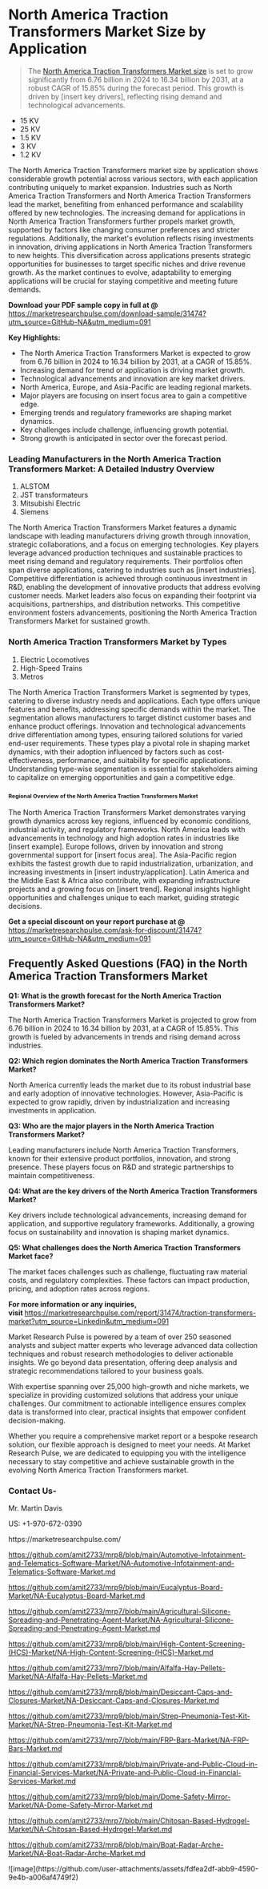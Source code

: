 <h1>North America Traction Transformers Market&nbsp;Size by Application</h1><blockquote><p>The <a href="https://marketresearchpulse.com/download-sample/31474?utm_source=GitHub-NA&amp;utm_medium=091">North America Traction Transformers Market size</a> is set to grow significantly from 6.76 billion in 2024 to 16.34 billion by 2031, at a robust CAGR of 15.85% during the forecast period. This growth is driven by [insert key drivers], reflecting rising demand and technological advancements.</p></blockquote><ul><li>15 KV <li> 25 KV <li> 1.5 KV <li> 3 KV <li> 1.2 KV</li></ul><p>The North America Traction Transformers market size by application shows considerable growth potential across various sectors, with each application contributing uniquely to market expansion. Industries such as North America Traction Transformers and North America Traction Transformers lead the market, benefiting from enhanced performance and scalability offered by new technologies. The increasing demand for applications in North America Traction Transformers further propels market growth, supported by factors like changing consumer preferences and stricter regulations. Additionally, the market's evolution reflects rising investments in innovation, driving applications in North America Traction Transformers to new heights. This diversification across applications presents strategic opportunities for businesses to target specific niches and drive revenue growth. As the market continues to evolve, adaptability to emerging applications will be crucial for staying competitive and meeting future demands.</p><p><strong>Download your PDF sample copy in full at @ </strong><a href="https://marketresearchpulse.com/download-sample/31474?utm_source=GitHub-NA&amp;utm_medium=091">https://marketresearchpulse.com/download-sample/31474?utm_source=GitHub-NA&amp;utm_medium=091</a></p><p><strong>Key Highlights: </strong></p><ul><li>The North America Traction Transformers Market is expected to grow from 6.76 billion in 2024 to 16.34 billion by 2031, at a CAGR of 15.85%.</li><li>Increasing demand for trend or application is driving market growth.</li><li>Technological advancements and innovation are key market drivers.</li><li>North America, Europe, and Asia-Pacific are leading regional markets.</li><li>Major players are focusing on insert focus area to gain a competitive edge.</li><li>Emerging trends and regulatory frameworks are shaping market dynamics.</li><li>Key challenges include challenge, influencing growth potential.</li><li>Strong growth is anticipated in sector over the forecast period.</li></ul><h3>Leading Manufacturers in the North America Traction Transformers Market: A Detailed Industry Overview</h3><ol><li>ALSTOM</li><li>JST transformateurs</li><li>Mitsubishi Electric</li><li>Siemens</li></ol><div class="flex max-w-full flex-col flex-grow"><div class="min-h-8 text-message flex w-full flex-col items-end gap-2 whitespace-normal break-words [.text-message+&amp;]:mt-5" dir="auto" data-message-author-role="assistant" data-message-id="fd8432e4-4910-450d-b182-61b7bfb0a01f" data-message-model-slug="gpt-4o"><div class="flex w-full flex-col gap-1 empty:hidden first:pt-[3px]"><div class="markdown prose w-full break-words dark:prose-invert light"><p>The North America Traction Transformers Market features a dynamic landscape with leading manufacturers driving growth through innovation, strategic collaborations, and a focus on emerging technologies. Key players leverage advanced production techniques and sustainable practices to meet rising demand and regulatory requirements. Their portfolios often span diverse applications, catering to industries such as [insert industries]. Competitive differentiation is achieved through continuous investment in R&amp;D, enabling the development of innovative products that address evolving customer needs. Market leaders also focus on expanding their footprint via acquisitions, partnerships, and distribution networks. This competitive environment fosters advancements, positioning the North America Traction Transformers Market for sustained growth.</p></div></div></div></div><h3>North America Traction Transformers Market by Types</h3><ol><li>Electric Locomotives <li> High-Speed Trains <li> Metros</li></ol><div class="flex max-w-full flex-col flex-grow"><div class="min-h-8 text-message flex w-full flex-col items-end gap-2 whitespace-normal break-words [.text-message+&amp;]:mt-5" dir="auto" data-message-author-role="assistant" data-message-id="084470be-0bb7-4664-bddf-5156b4f41249" data-message-model-slug="gpt-4o-mini"><div class="flex w-full flex-col gap-1 empty:hidden first:pt-[3px]"><div class="markdown prose w-full break-words dark:prose-invert light"><p>The North America Traction Transformers Market is segmented by types, catering to diverse industry needs and applications. Each type offers unique features and benefits, addressing specific demands within the market. The segmentation allows manufacturers to target distinct customer bases and enhance product offerings. Innovation and technological advancements drive differentiation among types, ensuring tailored solutions for varied end-user requirements. These types play a pivotal role in shaping market dynamics, with their adoption influenced by factors such as cost-effectiveness, performance, and suitability for specific applications. Understanding type-wise segmentation is essential for stakeholders aiming to capitalize on emerging opportunities and gain a competitive edge.</p></div></div></div></div><h3><span style="font-size: 11px;">Regional Overview of the North America Traction Transformers Market</span></h3><div class="flex max-w-full flex-col flex-grow"><div class="min-h-8 text-message flex w-full flex-col items-end gap-2 whitespace-normal break-words [.text-message+&amp;]:mt-5" dir="auto" data-message-author-role="assistant" data-message-id="e9038762-ce64-4e30-91c9-9bd413514231" data-message-model-slug="gpt-4o-mini"><div class="flex w-full flex-col gap-1 empty:hidden first:pt-[3px]"><div class="markdown prose w-full break-words dark:prose-invert light"><p>The North America Traction Transformers Market demonstrates varying growth dynamics across key regions, influenced by economic conditions, industrial activity, and regulatory frameworks. North America leads with advancements in technology and high adoption rates in industries like [insert example]. Europe follows, driven by innovation and strong governmental support for [insert focus area]. The Asia-Pacific region exhibits the fastest growth due to rapid industrialization, urbanization, and increasing investments in [insert industry/application]. Latin America and the Middle East &amp; Africa also contribute, with expanding infrastructure projects and a growing focus on [insert trend]. Regional insights highlight opportunities and challenges unique to each market, guiding strategic decisions.</p></div></div></div></div><p><strong>Get a special discount on your report purchase at @ </strong><a href="https://marketresearchpulse.com/ask-for-discount/31474?utm_source=GitHub-NA&amp;utm_medium=091">https://marketresearchpulse.com/ask-for-discount/31474?utm_source=GitHub-NA&amp;utm_medium=091</a></p><h2>Frequently Asked Questions (FAQ) in the North America Traction Transformers Market</h2><p><strong>Q1: What is the growth forecast for the North America Traction Transformers Market?</strong></p><p>The North America Traction Transformers Market is projected to grow from 6.76 billion in 2024 to 16.34 billion by 2031, at a CAGR of 15.85%. This growth is fueled by advancements in trends and rising demand across industries.</p><p><strong>Q2: Which region dominates the North America Traction Transformers Market?</strong></p><p>North America currently leads the market due to its robust industrial base and early adoption of innovative technologies. However, Asia-Pacific is expected to grow rapidly, driven by industrialization and increasing investments in application.</p><p><strong>Q3: Who are the major players in the North America Traction Transformers Market?</strong></p><p>Leading manufacturers include North America Traction Transformers, known for their extensive product portfolios, innovation, and strong presence. These players focus on R&amp;D and strategic partnerships to maintain competitiveness.</p><p><strong>Q4: What are the key drivers of the North America Traction Transformers Market?</strong></p><p>Key drivers include technological advancements, increasing demand for application, and supportive regulatory frameworks. Additionally, a growing focus on sustainability and innovation is shaping market dynamics.</p><p><strong>Q5: What challenges does the North America Traction Transformers Market face?</strong></p><p>The market faces challenges such as challenge, fluctuating raw material costs, and regulatory complexities. These factors can impact production, pricing, and adoption rates across regions.</p><p><strong>For more information or any inquiries, visit&nbsp;</strong><a href="https://marketresearchpulse.com/report/31474/traction-transformers-market?utm_source=Linkedin&utm_medium=091">https://marketresearchpulse.com/report/31474/traction-transformers-market?utm_source=Linkedin&utm_medium=091</a></p><p>Market Research Pulse is powered by a team of over 250 seasoned analysts and subject matter experts who leverage advanced data collection techniques and robust research methodologies to deliver actionable insights. We go beyond data presentation, offering deep analysis and strategic recommendations tailored to your business goals.</p><p>With expertise spanning over 25,000 high-growth and niche markets, we specialize in providing customized solutions that address your unique challenges. Our commitment to actionable intelligence ensures complex data is transformed into clear, practical insights that empower confident decision-making.</p><p>Whether you require a comprehensive market report or a bespoke research solution, our flexible approach is designed to meet your needs. At Market Research Pulse, we are dedicated to equipping you with the intelligence necessary to stay competitive and achieve sustainable growth in the evolving North America Traction Transformers market.</p><h3><strong>Contact Us-</strong></h3><p>Mr. Martin Davis</p><p>US: +1-970-672-0390</p><p>https://marketresearchpulse.com/</p><p><a href="https://github.com/amit2733/mrp8/blob/main/Automotive-Infotainment-and-Telematics-Software-Market/NA-Automotive-Infotainment-and-Telematics-Software-Market.md">https://github.com/amit2733/mrp8/blob/main/Automotive-Infotainment-and-Telematics-Software-Market/NA-Automotive-Infotainment-and-Telematics-Software-Market.md</a></p><p><a href="https://github.com/amit2733/mrp9/blob/main/Eucalyptus-Board-Market/NA-Eucalyptus-Board-Market.md">https://github.com/amit2733/mrp9/blob/main/Eucalyptus-Board-Market/NA-Eucalyptus-Board-Market.md</a></p><p><a href="https://github.com/amit2733/mrp7/blob/main/Agricultural-Silicone-Spreading-and-Penetrating-Agent-Market/NA-Agricultural-Silicone-Spreading-and-Penetrating-Agent-Market.md">https://github.com/amit2733/mrp7/blob/main/Agricultural-Silicone-Spreading-and-Penetrating-Agent-Market/NA-Agricultural-Silicone-Spreading-and-Penetrating-Agent-Market.md</a></p><p><a href="https://github.com/amit2733/mrp8/blob/main/High-Content-Screening-(HCS)-Market/NA-High-Content-Screening-(HCS)-Market.md">https://github.com/amit2733/mrp8/blob/main/High-Content-Screening-(HCS)-Market/NA-High-Content-Screening-(HCS)-Market.md</a></p><p><a href="https://github.com/amit2733/mrp7/blob/main/Alfalfa-Hay-Pellets-Market/NA-Alfalfa-Hay-Pellets-Market.md">https://github.com/amit2733/mrp7/blob/main/Alfalfa-Hay-Pellets-Market/NA-Alfalfa-Hay-Pellets-Market.md</a></p><p><a href="https://github.com/amit2733/mrp8/blob/main/Desiccant-Caps-and-Closures-Market/NA-Desiccant-Caps-and-Closures-Market.md">https://github.com/amit2733/mrp8/blob/main/Desiccant-Caps-and-Closures-Market/NA-Desiccant-Caps-and-Closures-Market.md</a></p><p><a href="https://github.com/amit2733/mrp9/blob/main/Strep-Pneumonia-Test-Kit-Market/NA-Strep-Pneumonia-Test-Kit-Market.md">https://github.com/amit2733/mrp9/blob/main/Strep-Pneumonia-Test-Kit-Market/NA-Strep-Pneumonia-Test-Kit-Market.md</a></p><p><a href="https://github.com/amit2733/mrp7/blob/main/FRP-Bars-Market/NA-FRP-Bars-Market.md">https://github.com/amit2733/mrp7/blob/main/FRP-Bars-Market/NA-FRP-Bars-Market.md</a></p><p><a href="https://github.com/amit2733/mrp8/blob/main/Private-and-Public-Cloud-in-Financial-Services-Market/NA-Private-and-Public-Cloud-in-Financial-Services-Market.md">https://github.com/amit2733/mrp8/blob/main/Private-and-Public-Cloud-in-Financial-Services-Market/NA-Private-and-Public-Cloud-in-Financial-Services-Market.md</a></p><p><a href="https://github.com/amit2733/mrp9/blob/main/Dome-Safety-Mirror-Market/NA-Dome-Safety-Mirror-Market.md">https://github.com/amit2733/mrp9/blob/main/Dome-Safety-Mirror-Market/NA-Dome-Safety-Mirror-Market.md</a></p><p><a href="https://github.com/amit2733/mrp7/blob/main/Chitosan-Based-Hydrogel-Market/NA-Chitosan-Based-Hydrogel-Market.md">https://github.com/amit2733/mrp7/blob/main/Chitosan-Based-Hydrogel-Market/NA-Chitosan-Based-Hydrogel-Market.md</a></p><p><a href="https://github.com/amit2733/mrp8/blob/main/Boat-Radar-Arche-Market/NA-Boat-Radar-Arche-Market.md">https://github.com/amit2733/mrp8/blob/main/Boat-Radar-Arche-Market/NA-Boat-Radar-Arche-Market.md</a></p>
![image](https://github.com/user-attachments/assets/fdfea2df-abb9-4590-9e4b-a006af4749f2)
